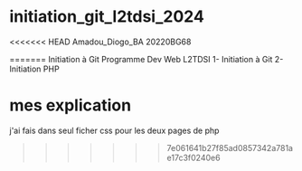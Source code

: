# initiation_git_l2tdsi_2024
<<<<<<< HEAD
Amadou_Diogo_BA 20220BG68

=======
Initiation à Git
Programme Dev Web L2TDSI 
1- Initiation à Git
2- Initiation PHP

# mes explication 
j'ai fais dans seul ficher css pour les deux pages de php
>>>>>>> 7e061641b27f85ad0857342a781ae17c3f0240e6
